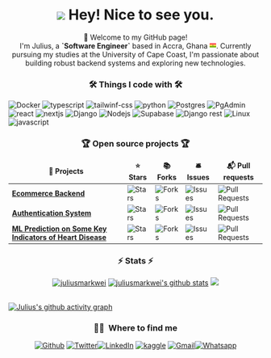 <!DOCTYPE html>
<html lang="en">
<head>
</head>
	
<body>
<h1 align="center"><img src="https://emojis.slackmojis.com/emojis/images/1531849430/4246/blob-sunglasses.gif?1531849430" width="30" /> Hey! Nice to see you.</h1>

<p align="center">👋 Welcome to my GitHub page!</br>
I'm Julius, a <strong>`Software Engineer`</strong> based in Accra, Ghana <img src="./assets/ghana.png" style="display:inline" width="13"/>. Currently pursuing my studies at the University of Cape Coast, I'm passionate about building robust backend systems and exploring new technologies.</p>

<h3 align="center">🛠️ Things I code with 🛠️</h3>

<p>
  <img alt="Docker" src="https://img.shields.io/badge/-Docker-46a2f1?style=for-the-badge&logo=docker&logoColor=white" />
<img alt="typescript" src="https://img.shields.io/badge/typescript-brightgreen?style=for-the-badge&logo=typescript&logoColor=white&color=blue" />
<img alt="tailwinf-css" src="https://img.shields.io/badge/tailwind%20css-brightgreen?style=for-the-badge&logo=tailwind-css&logoColor=white&color=blue" />
  <img alt="python" src="https://img.shields.io/badge/Python-%233776AB?logo=python&logoColor=white&style=for-the-badge">
  <img alt="Postgres" src="https://img.shields.io/badge/PostgreSQL-%233e6cc1?logo=postgresql&logoColor=white&style=for-the-badge" />
  <img alt="PgAdmin" src="https://img.shields.io/badge/pgAdmin-%233e6cc1?logo=postgresql&logoColor=white&style=for-the-badge" />
  <img alt="react" src="https://img.shields.io/badge/react-brightgreen?style=for-the-badge&logo=react&logoColor=%2339b0c6&color=%230e1544" />
  <img alt="nextjs" src="https://img.shields.io/badge/next.js-brightgreen?style=for-the-badge&logo=nextdotjs&logoColor=white&color=black" />
  <img alt="Django" src="https://img.shields.io/badge/Django-%23092E20?logo=django&logoColor=white&style=for-the-badge">
  <img alt="Nodejs" src="https://img.shields.io/badge/-Nodejs-43853d?logo=Node.js&logoColor=white&style=for-the-badge" />
  <img alt="Supabase" src="https://img.shields.io/badge/Supabase-%233FCF8E?logo=Supabase&logoColor=white&style=for-the-badge" />
  <img alt="Django rest" src="https://img.shields.io/badge/Django%20Rest%20Framework-%23EF323D?logo=django&logoColor=white&style=for-the-badge">
  <img alt="Linux" src="https://img.shields.io/badge/Linux-%23FCC624?logo=linux&logoColor=white&style=for-the-badge" />
  <img alt="javascript" src="https://img.shields.io/badge/JavaScript-%23dadb24?logo=javascript&logoColor=white&style=for-the-badge" />

  <br>
</p>

<h3 align="center">🏆 Open source projects 🏆</h3>
<table align="center">
  <thead align="center">
    <tr border: none;>
      <td><b>🎁 Projects</b></td>
      <td><b>⭐ Stars</b></td>
      <td><b>📚 Forks</b></td>
      <td><b>🛎 Issues</b></td>
      <td><b>📬 Pull requests</b></td>
    </tr>
  </thead>
  <tbody>
    <tr>
      <td><a href="https://github.com/juliusmarkwei/ecommerce-backend"><b>Ecommerce Backend</b></a></td>
      <td><img alt="Stars" src="https://img.shields.io/github/stars/juliusmarkwei/ecommerce-backend?style=flat-square&labelColor=343b41"/></td>
      <td><img alt="Forks" src="https://img.shields.io/github/forks/juliusmarkwei/ecommerce-backend?style=flat-square&labelColor=343b41"/></td>
      <td><img alt="Issues" src="https://img.shields.io/github/issues/juliusmarkwei/ecommerce-backend?style=flat-square&labelColor=343b41"/></td>
      <td><img alt="Pull Requests" src="https://img.shields.io/github/issues-pr/juliusmarkwei/ecommerce-backend?style=flat-square&labelColor=343b41"/></td>
    </tr>
	  <tr>
      <td><a href="https://github.com/juliusmarkwei/auth-system"><b>Authentication System</b></a></td>
      <td><img alt="Stars" src="https://img.shields.io/github/stars/juliusmarkwei/auth-system?style=flat-square&labelColor=343b41"/></td>
      <td><img alt="Forks" src="https://img.shields.io/github/forks/juliusmarkwei/auth-system?style=flat-square&labelColor=343b41"/></td>
      <td><img alt="Issues" src="https://img.shields.io/github/issues/juliusmarkwei/auth-system?style=flat-square&labelColor=343b41"/></td>
      <td><img alt="Pull Requests" src="https://img.shields.io/github/issues-pr/juliusmarkwei/auth-system?style=flat-square&labelColor=343b41"/></td>
    </tr>
    <tr>
      <td><a href="https://github.com/juliusmarkwei/Key-Indicators-of-Heart-Disease"><b>ML Prediction on Some Key Indicators of Heart Disease</b></a></td>
      <td><img alt="Stars" src="https://img.shields.io/github/stars/juliusmarkwei/Key-Indicators-of-Heart-Disease?style=flat-square&labelColor=343b41"/></td>
      <td><img alt="Forks" src="https://img.shields.io/github/forks/juliusmarkwei/Key-Indicators-of-Heart-Disease?style=flat-square&labelColor=343b41"/></td>
      <td><img alt="Issues" src="https://img.shields.io/github/issues/juliusmarkwei/Key-Indicators-of-Heart-Disease?style=flat-square&labelColor=343b41"/></td>
      <td><img alt="Pull Requests" src="https://img.shields.io/github/issues-pr/juliusmarkwei/Key-Indicators-of-Heart-Disease?style=flat-square&labelColor=343b41"/></td>
    </tr>
  </tbody>
</table>

<h3 align="center">⚡ Stats ⚡</h3>

<section style="text-align: center; display: block; margin: 0 auto;">
  <a href="https://github.com/denvercoder1/github-readme-streak-stats" style="text-align: center;"><img width=400 src="https://streak-stats.demolab.com/?user=juliusmarkwei&theme=dark&border=61dafb&hide_border=true" alt="juliusmarkwei" /></a>  <a style="text-align: center;" href="https://github.com/anuraghazra/github-readme-stats"><img width=400 src="https://github-readme-stats.vercel.app/api?username=juliusmarkwei&show_icons=true&include_all_commits=true&theme=dark&hide_border=true" alt="juliusmarkwei's github stats" /></a> <a style="text-align: center;" href="https://github.com/anuraghazra/github-readme-stats"><img width=350 src="https://github-readme-stats.vercel.app/api/top-langs/?username=juliusmarkwei&layout=compact&theme=dark&hide_border=true" /></a>
</section>
	
<br/>

 [![Julius's github activity graph](https://github-readme-activity-graph.vercel.app/graph?username=juliusmarkwei&theme=react-dark&area=true&height=500&radius=16)](https://github.com/ashutosh00710/github-readme-activity-graph)

<h3 align="center"> 🤙🏾 &nbsp;Where to find me </h3>

<p align="center"><a href="https://github.com/juliusmarkwei" target="_blank"><img alt="Github" src="https://img.shields.io/badge/GitHub-%2312100E.svg?&style=for-the-badge&logo=Github&logoColor=white" /></a> <a href="https://twitter.com/mrj_in_person" target="_blank"><img alt="Twitter" src="https://img.shields.io/badge/twitter-%231DA1F2.svg?&style=for-the-badge&logo=twitter&logoColor=white" /></a><a href="https://www.linkedin.com/in/juliusmarkwei" target="_blank"><img alt="LinkedIn" src="https://img.shields.io/badge/linkedin-%230077B5.svg?&style=for-the-badge&logo=linkedin&logoColor=white" /></a> <a href="https://www.kaggle.com/juliusmarkwei" target="_blank"><img alt="kaggle" src="https://img.shields.io/badge/Kaggle-%2320BEFF?style=for-the-badge&logo=kaggle&logoColor=white" /></a> <a href="mailto:juliusmarkwei2000@gmail.com" target="_blank"><img alt="Gmail" src="https://img.shields.io/badge/Gmail-%23EA4335?style=for-the-badge&logo=gmail&logoColor=white" /></a><a href="https://wa.link/zvidro" target="_blank"><img alt="Whatsapp" src="https://img.shields.io/badge/WhatsApp-%2325D366?style=for-the-badge&logo=whatsapp&logoColor=white" /></a></p>

</body>
</html>
